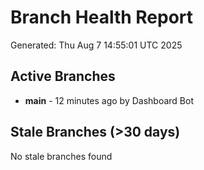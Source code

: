 # Branch Health Report
Generated: Thu Aug  7 14:55:01 UTC 2025

## Active Branches
- **main** - 12 minutes ago by Dashboard Bot

## Stale Branches (>30 days)
No stale branches found

